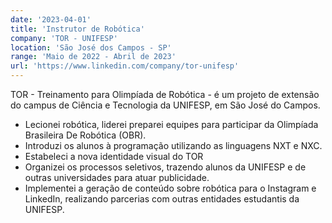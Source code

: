 ```yaml
---
date: '2023-04-01'
title: 'Instrutor de Robótica'
company: 'TOR - UNIFESP'
location: 'São José dos Campos - SP'
range: 'Maio de 2022 - Abril de 2023'
url: 'https://www.linkedin.com/company/tor-unifesp'
---
```


TOR - Treinamento para Olimpíada de Robótica - é um projeto de extensão do campus de Ciência e Tecnologia da UNIFESP, em São José do Campos.

- Lecionei robótica, liderei preparei equipes para participar da Olimpíada Brasileira De Robótica (OBR).
- Introduzi os alunos à programação utilizando as linguagens NXT e NXC.
- Estabeleci a nova identidade visual do TOR
- Organizei os processos seletivos, trazendo alunos da UNIFESP e de outras universidades para atuar publicidade.
- Implementei a geração de conteúdo sobre robótica para o Instagram e LinkedIn, realizando parcerias com outras entidades estudantis da UNIFESP.
